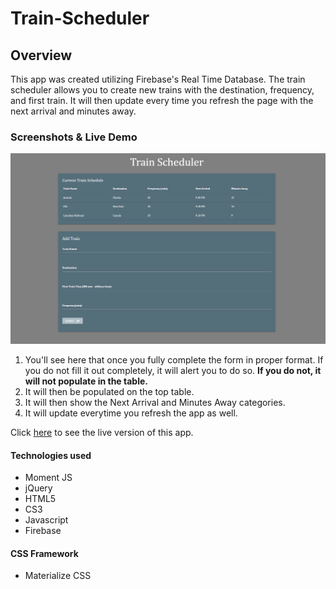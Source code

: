 # Train-Scheduler

## Overview

This app was created utilizing Firebase's Real Time Database. The train scheduler allows you to create new trains with the destination, frequency, and first train. It will then update every time you refresh the page with the next arrival and minutes away. 

### Screenshots & Live Demo

![screenshot](https://github.com/nrgtwithers/Train-Scheduler/blob/master/assets/images/screenshot.png?raw=true)

1. You'll see here that once you fully complete the form in proper format. If you do not fill it out completely, it will alert you to do so. **If you do not, it will not populate in the table.**
1. It will then be populated on the top table.
1. It will then show the Next Arrival and Minutes Away categories.
1. It will update everytime you refresh the app as well.

Click [here](https://nrgtwithers.github.io/Train-Scheduler/) to see the live version of this app.

#### Technologies used

- Moment JS
- jQuery
- HTML5
- CS3
- Javascript
- Firebase

#### CSS Framework

- Materialize CSS